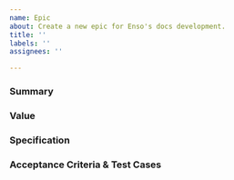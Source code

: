 ```yaml
---
name: Epic
about: Create a new epic for Enso's docs development.
title: ''
labels: ''
assignees: ''

---
```


### Summary
<!--
- This section should summarise the work we want to accomplish during the epic.
-->

### Value
<!--
- A description of the value this epic brings to users.
- The motivation behind this epic.
-->

### Specification
<!--
- The high-level requirements of the epic.
- Any performance requirements for the epic.
-->

### Acceptance Criteria & Test Cases
<!--
- The high-level acceptance criteria for the epic.
- The test plan for the epic.
-->
